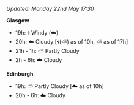*Updated: Monday 22nd May 17:30*

**Glasgow**

* 19h: :cyclone: Windy (:cloud:)
* 20h: :cloud: Cloudy [:cyclone:(:partly_sunny:) as of 10h, :partly_sunny: as of 17h]
* 21h - 1h: :partly_sunny: Partly Cloudy
* 2h - 6h: :cloud: Cloudy

**Edinburgh**

* 19h: :partly_sunny: Partly Cloudy [:cloud: as of 10h]
* 20h - 6h: :cloud: Cloudy
